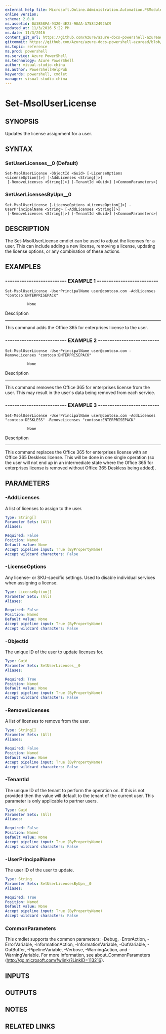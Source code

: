 ```yaml
---
external help file: Microsoft.Online.Administration.Automation.PSModule.dll-Help.xml
online version: 
schema: 2.0.0
ms.assetid: 0A3B58FA-9320-4E23-90AA-A75842492AC9
updated_at: 11/3/2016 5:22 PM
ms.date: 11/3/2016
content_git_url: https://github.com/Azure/azure-docs-powershell-azuread/blob/master/Azure%20AD%20Cmdlets/MSOnline/v1/Set-MsolUserLicense.md
gitcommit: https://github.com/Azure/azure-docs-powershell-azuread/blob/cedef1609da4230592c00be27ccc62e342e2df61/Azure%20AD%20Cmdlets/MSOnline/v1/Set-MsolUserLicense.md
ms.topic: reference
ms.prod: powershell
ms.service: Azure PowerShell
ms.technology: Azure PowerShell
author: visual-studio-china
ms.author: PowerShellHelpPub
keywords: powershell, cmdlet
manager: visual-studio-china
---
```


# Set-MsolUserLicense

## SYNOPSIS
Updates the license assignment for a user.

## SYNTAX

### SetUserLicenses__0 (Default)
```
Set-MsolUserLicense -ObjectId <Guid> [-LicenseOptions <LicenseOption[]>] [-AddLicenses <String[]>]
 [-RemoveLicenses <String[]>] [-TenantId <Guid>] [<CommonParameters>]
```

### SetUserLicensesByUpn__0
```
Set-MsolUserLicense [-LicenseOptions <LicenseOption[]>] -UserPrincipalName <String> [-AddLicenses <String[]>]
 [-RemoveLicenses <String[]>] [-TenantId <Guid>] [<CommonParameters>]
```

## DESCRIPTION
The Set-MsolUserLicense cmdlet can be used to adjust the licenses for a user.
This can include adding a new license, removing a license, updating the license options, or any combination of these actions.

## EXAMPLES

### -------------------------- EXAMPLE 1 --------------------------
```
Set-MsolUserLicense -UserPrincipalName user@contoso.com -AddLicenses "Contoso:ENTERPRISEPACK"

          None
```

Description

-----------

This command adds the Office 365 for enterprises license to the user.

### -------------------------- EXAMPLE 2 --------------------------
```
Set-MsolUserLicense -UserPrincipalName user@contoso.com -RemoveLicenses "contoso:ENTERPRISEPACK"

          None
```

Description

-----------

This command removes the Office 365 for enterprises license from the user. 
This may result in the user's data being removed from each service.

### -------------------------- EXAMPLE 3 --------------------------
```
Set-MsolUserLicense -UserPrincipalName user@contoso.com -AddLicenses "contoso:DESKLESS" -RemoveLicenses "contoso:ENTERPRISEPACK"

          None
```

Description

-----------

This command replaces the Office 365 for enterprises license with an Office 365 Deskless license. 
This will be done in one single operation (so the user will not end up in an intermediate state where the Office 365 for enterprises license is removed without Office 365 Deskless being added).

## PARAMETERS

### -AddLicenses
A list of licenses to assign to the user.

```yaml
Type: String[]
Parameter Sets: (All)
Aliases: 

Required: False
Position: Named
Default value: None
Accept pipeline input: True (ByPropertyName)
Accept wildcard characters: False
```

### -LicenseOptions
Any license- or SKU-specific settings.
Used to disable individual services when assigning a license.

```yaml
Type: LicenseOption[]
Parameter Sets: (All)
Aliases: 

Required: False
Position: Named
Default value: None
Accept pipeline input: True (ByPropertyName)
Accept wildcard characters: False
```

### -ObjectId
The unique ID of the user to update licenses for.

```yaml
Type: Guid
Parameter Sets: SetUserLicenses__0
Aliases: 

Required: True
Position: Named
Default value: None
Accept pipeline input: True (ByPropertyName)
Accept wildcard characters: False
```

### -RemoveLicenses
A list of licenses to remove from the user.

```yaml
Type: String[]
Parameter Sets: (All)
Aliases: 

Required: False
Position: Named
Default value: None
Accept pipeline input: True (ByPropertyName)
Accept wildcard characters: False
```

### -TenantId
The unique ID of the tenant to perform the operation on.
If this is not provided then the value will default to the tenant of the current user.
This parameter is only applicable to partner users.

```yaml
Type: Guid
Parameter Sets: (All)
Aliases: 

Required: False
Position: Named
Default value: None
Accept pipeline input: True (ByPropertyName)
Accept wildcard characters: False
```

### -UserPrincipalName
The user ID of the user to update.

```yaml
Type: String
Parameter Sets: SetUserLicensesByUpn__0
Aliases: 

Required: True
Position: Named
Default value: None
Accept pipeline input: True (ByPropertyName)
Accept wildcard characters: False
```

### CommonParameters
This cmdlet supports the common parameters: -Debug, -ErrorAction, -ErrorVariable, -InformationAction, -InformationVariable, -OutVariable, -OutBuffer, -PipelineVariable, -Verbose, -WarningAction, and -WarningVariable. For more information, see about_CommonParameters (http://go.microsoft.com/fwlink/?LinkID=113216).

## INPUTS

## OUTPUTS

## NOTES

## RELATED LINKS


